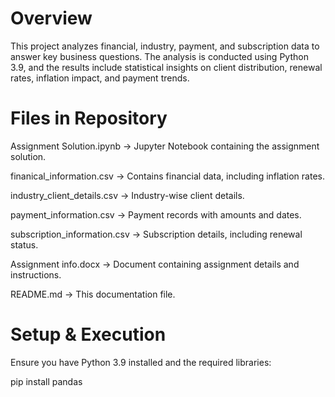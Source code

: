 # **Overview**

This project analyzes financial, industry, payment, and subscription data to answer key business questions. The analysis is conducted using Python 3.9, and the results include statistical insights on client distribution, renewal rates, inflation impact, and payment trends.


# **Files in Repository**

Assignment Solution.ipynb → Jupyter Notebook containing the assignment solution.

finanical_information.csv → Contains financial data, including inflation rates.

industry_client_details.csv → Industry-wise client details.

payment_information.csv → Payment records with amounts and dates.

subscription_information.csv → Subscription details, including renewal status.

Assignment info.docx → Document containing assignment details and instructions.

README.md → This documentation file.


# **Setup & Execution**

Ensure you have Python 3.9 installed and the required libraries:

pip install pandas
